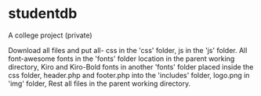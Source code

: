 # studentdb
A college project (private)

Download all files and put all- 
css in the 'css' folder, 
js in the 'js' folder. 
All font-awesome fonts in the 'fonts' folder location in the parent working directory,
Kiro and Kiro-Bold fonts in another 'fonts' folder placed inside the css folder,
header.php and footer.php into the 'includes' folder,
logo.png in 'img' folder,
Rest all files in the parent working directory.
